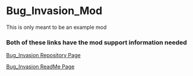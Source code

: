 # Bug_Invasion_Mod
<p>This is only meant to be an example mod</p>

<h3>Both of these links have the mod support information needed</h3>

<a href="https://github.com/Daniel-Hanrahan-Tools-and-Games/Bug_Invasion">Bug_Invasion Repository Page</a>

<a href="https://daniel-hanrahan-tools-and-games.github.io/Bug_Invasion">Bug_Invasion ReadMe Page</a>
